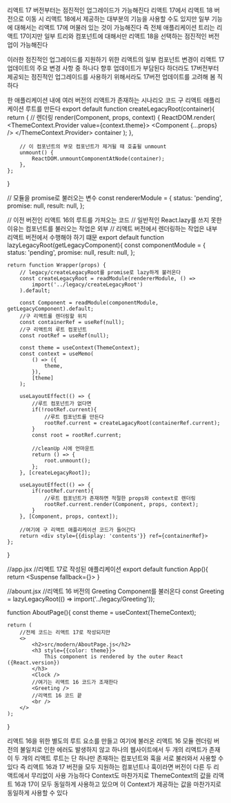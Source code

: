 리액트 17 버전부터는 점진적인 업그레이드가 가능해진다
리액트 17에서 리액트 18 버전으로 이동 시 리액트 18에서 제공하는 대부분의 기능을 사용할 수도 있지만 일부 기능에 대해서는 리액트 17에 머물러 있는 것이 가능해진다
즉 전체 애플리케이션 트리는 리액트 17이지만 일부 트리와 컴포넌트에 대해서만 리액트 18을 선택하는 점진적인 버전 업이 가능해진다

이러한 점진적인 업그레이드를 지원하기 위한 리액트의 일부 컴포넌트 변경이 리액트 17 업데이트의 주요 변경 사항 중 하나다
향후 업데이트가 부담된다 하더라도 17버전부터 제공되는 점진적인 업그레이드를 사용하기 위해서라도 17버전 업데이트를 고려해 봄 직하다

한 애플리케이션 내에 여러 버전의 리액트가 존재하는 시나리오 코드
구 리액트 애플리케이션 루트를 만든다
export default function createLegacyRoot(container){
    return {
        // 렌더링
        render(Component, props, context) {
            ReactDOM.render(
                <ThemeContext.Provider value={context.theme}>
                    <Component {...props} />
                </ThemeContext.Provider>
                container
            );
        },

        // 이 컴포넌트의 부모 컴포넌트가 제거될 때 호출될 unmount
        unmount() {
            ReactDOM.unmountComponentAtNode(container);
        },
    };
}

// 모듈을 promise로 불러오는 변수
const rendererModule = {
    status: 'pending',
    promise: null,
    result: null,
};

// 이전 버전인 리액트 16의 루트를 가져오는 코드
// 일반적인 React.lazy를 쓰지 못한 이유는 컴포넌트를 불러오는 작업은 외부
// 리액트 버전에서 렌더링하는 작업은 내부 리액트 버전에서 수행해야 하기 떄문 
export default function lazyLegacyRoot(getLegacyComponent){
    const componentModule = {
        status: 'pending',
        promise: null,
        result: null,
    };

    return function Wrapper(props) {
        // legacy/createLegacyRoot를 promise로 lazy하게 불러온다
        const createLegacyRoot = readModule(rendererModule, () => 
            import('../legacy/createLegacyRoot')
        ).default;

        const Component = readModule(componentModule, getLegacyComponent).default;
        //구 리액트를 렌더링할 위치
        const containerRef = useRef(null);
        //구 리액트의 루트 컴포넌트
        const rootRef = useRef(null);

        const theme = useContext(ThemeContext);
        const context = useMemo(
            () => ({
                theme,
            }),
            [theme]
        );

        useLayoutEffect(() => {
            //루트 컴포넌트가 없다면
            if(!rootRef.current){
                //루트 컴포넌트를 만든다
                rootRef.current = createLagacyRoot(containerRef.current);
            }
            const root = rootRef.current;

            //cleanUp 시에 언마운트
            return () => {
                root.unmount();
            };
        }, [createLegacyRoot]);

        useLayoutEffect(() => {
            if(rootRef.current){
                //루트 컴포넌트가 존재하면 적절한 props와 context로 렌더링
                rootRef.current.render(Component, props, context);
            }
        }, [Component, props, context]);

        //여기에 구 리액트 애플리케이션 코드가 들어간다
        return <div style={{display: 'contents'}} ref={containerRef}>
    };
}

//app.jsx
//리액트 17로 작성된 애플리케이션
export default function App(){
    return <Suspense fallback={<Spinner />}>
        <AboutPage />
    </Suspense>
}

//abount.jsx
//리액트 16 버전의 Greeting Component를 불러온다
const Greeting = lazyLegacyRoot(() => import('../legacy/Greeting'));

function AboutPage(){
    const theme = useContext(ThemeContext);

    return (
        //전체 코드는 리액트 17로 작성되지만
        <>
            <h2>src/modern/AboutPage.js</h2>
            <h3 style={{color: theme}}>
                This component is rendered by the outer React ({React.version})
            </h3>
            <Clock />
            //여기는 리액트 16 코드가 조재한다
            <Greeting />
            //리액트 16 코드 끝
            <br />
        </>
    );
}

리액트 16을 위한 별도의 루트 요소를 만들고 여기에 불러온 리액트 16 모듈 렌더링 
버전의 불일치로 인한 에러도 발생하지 않고 하나의 웹사이트에서 두 개의 리액트가 존재
이 두 개의 리액트 루트는 단 하나만 존재하는 컴포넌트와 훅을 서로 불러와서 사용할 수 있다
즉 리액트 16과 17 버전을 모두 지원하는 컴포넌트나 훅이라면 버전이 다른 두 리액트에서 무리없이 사용 가능하다 
Context도 마찬가지로 ThemeContext의 값을 리액트 16과 17이 모두 동일하게 사용하고 있으며 이 Context가 제공하는 값을 마찬가지로 동일하게 사용할 수 있다